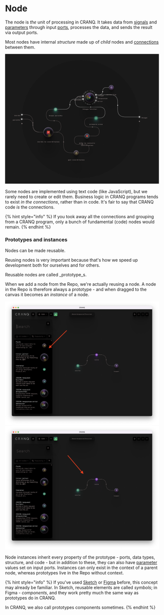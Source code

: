 # Node

The node is _the_ unit of processing in CRANQ. It takes data from [signals](signal.md) and [parameters](parameter.md) through input [ports](broken-reference), processes the data, and sends the result via output ports.

Most nodes have internal _structure_ made up of _child_ nodes and [connections](connection.md) between them.

![Internal structure of a node](<../../.gitbook/assets/Screenshot 2022-06-25 at 14.22.50.png>)

Some nodes are implemented using text code (like JavaScript), but we rarely need to create or edit them. Business logic in CRANQ programs tends to exist _in the connections_, rather than in code. It's fair to say that CRANQ code _is_ the connections.

{% hint style="info" %}
If you took away all the connections and grouping from a CRANQ program, only a bunch of fundamental (code) nodes would remain.&#x20;
{% endhint %}

### Prototypes and instances

Nodes can be made reusable.

Reusing nodes is very important because that's how we speed up development both for ourselves and for others.

Reusable nodes are called _prototype_s.

When we add a node from the Repo, we're actually reusing a node. A node in the Repo is therefore always a prototype - and when dragged to the canvas it becomes an _instance_ of a node.

![Prototypes in the Repo](<../../.gitbook/assets/Screenshot 2022-07-18 at 15.49.58.png>) ![Instances on the Canvas](<../../.gitbook/assets/Screenshot 2022-07-18 at 15.50.15.png>)

Node instances inherit every property of the prototype - ports, data types, structure, and code - but in addition to these, they can also have [parameter](parameter.md) values set on input ports. Instances can only exist in the context of a parent node, whereas prototypes live in the Repo without context.

{% hint style="info" %}
If you've used [Sketch](https://www.sketch.com/) or [Figma](https://www.figma.com/) before, this concept may already be familiar. In Sketch, reusable elements are called _symbols_; in Figma - _components_, and they work pretty much the same way as prototypes do in CRANQ.

In CRANQ, we also call prototypes components sometimes.
{% endhint %}
